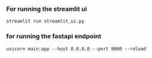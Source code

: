 ### For running the streamlit ui
```
streamlit run streamlit_ui.py
```

### for running the fastapi endpoint
```
uvicorn main:app --host 0.0.0.0 --port 8000 --reload
```